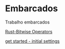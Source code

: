 # Embarcados

Trabalho embarcados

[Rust-Bitwise Operators](https://www.tutorialspoint.com/rust/rust_bitwise_operators.htm)

[get started - initial settings](https://www.rust-lang.org/pt-BR/learn/get-started)


